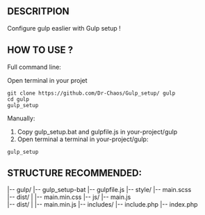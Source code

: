 ## DESCRITPION
Configure gulp easlier with Gulp setup !

## HOW TO USE ?
Full command line:

Open terminal in your projet
```
git clone https://github.com/Dr-Chaos/Gulp_setup/ gulp
cd gulp
gulp_setup
```

Manually:
1. Copy gulp_setup.bat and gulpfile.js in your-project/gulp
2. Open terminal a terminal in your-project/gulp:
```
gulp_setup
```



## STRUCTURE RECOMMENDED:
|-- gulp/
    |-- gulp_setup-bat
    |-- gulpfile.js
|-- style/
    |-- main.scss                           
    |-- dist/
    |    |-- main.min.css
|-- js/
    |-- main.js                         
    |-- dist/
    |    |-- main.min.js
|-- includes/
    |-- include.php
|-- index.php
